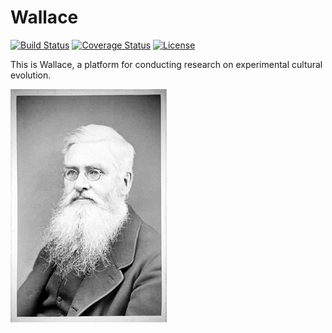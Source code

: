 Wallace
=======
[![Build Status](https://magnum.travis-ci.com/suchow/Wallace.svg?token=ygVLzsadbn3UbxEk8GzT)](https://magnum.travis-ci.com/suchow/Wallace)
[![Coverage Status](https://coveralls.io/repos/suchow/Wallace/badge.png)](https://coveralls.io/r/suchow/Wallace)
[![License](http://img.shields.io/badge/license-MIT-red.svg)](http://en.wikipedia.org/wiki/MIT_License)

This is Wallace, a platform for conducting research on experimental cultural evolution.

![Portrait of Alfred Russel Wallace](portrait.jpg?raw=true "Alfred Russel Wallace")
